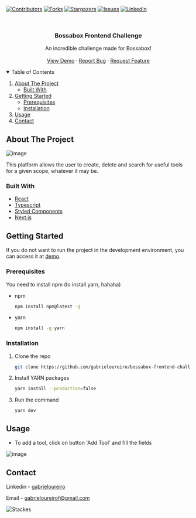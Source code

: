 <!--
*** Thanks for checking out the Best-README-Template. If you have a suggestion
*** that would make this better, please fork the repo and create a pull request
*** or simply open an issue with the tag "enhancement".
*** Thanks again! Now go create something AMAZING! :D
-->



<!-- PROJECT SHIELDS -->
<!--
*** I'm using markdown "reference style" links for readability.
*** Reference links are enclosed in brackets [ ] instead of parentheses ( ).
*** See the bottom of this document for the declaration of the reference variables
*** for contributors-url, forks-url, etc. This is an optional, concise syntax you may use.
*** https://www.markdownguide.org/basic-syntax/#reference-style-links
-->
[![Contributors][contributors-shield]][contributors-url]
[![Forks][forks-shield]][forks-url]
[![Stargazers][stars-shield]][stars-url]
[![Issues][issues-shield]][issues-url]
[![LinkedIn][linkedin-shield]][linkedin-url]




<!-- PROJECT -->
<br />
<p align="center">

  <h3 align="center">Bossabox Frontend Challenge</h3>

  <p align="center">
      An incredible challenge made for Bossabox!
    <br />
    <br />
    <a href="https://bossabox-frontend-challenge.vercel.app/">View Demo</a>
    ·
    <a href="https://github.com/gabrieloureiro/bossabox-frontend-challenge/issues">Report Bug</a>
    ·
    <a href="https://github.com/gabrieloureiro/bossabox-frontend-challenge/issues">Request Feature</a>
  </p>
</p>



<!-- TABLE OF CONTENTS -->
<details open="open">
  <summary>Table of Contents</summary>
  <ol>
    <li>
      <a href="#about-the-project">About The Project</a>
      <ul>
        <li><a href="#built-with">Built With</a></li>
      </ul>
    </li>
    <li>
      <a href="#getting-started">Getting Started</a>
      <ul>
        <li><a href="#prerequisites">Prerequisites</a></li>
        <li><a href="#installation">Installation</a></li>
      </ul>
    </li>
    <li><a href="#usage">Usage</a></li>
    <li><a href="#contact">Contact</a></li>
  </ol>
</details>



<!-- ABOUT THE PROJECT -->
## About The Project

![image](https://user-images.githubusercontent.com/39869298/108779918-6950de00-7546-11eb-9c2c-86c76e010ff9.png)

This platform allows the user to create, delete and search for useful tools for a given scope, whatever it may be.
### Built With

* [React](https://reactjs.org/)
* [Typescript](https://www.typescriptlang.org/)
* [Styled Components](https://styled-components.com/)
* [Next.js](https://nextjs.org/)


<!-- GETTING STARTED -->
## Getting Started

If you do not want to run the project in the development environment, you can access it at [demo](https://bossabox-frontend-challenge.vercel.app/).

### Prerequisites

You need to install npm (to install yarn, hahaha)

* npm
  ```sh
  npm install npm@latest -g
  ```

* yarn
  ```sh
  npm install -g yarn
  ```

### Installation

1. Clone the repo
   ```sh
   git clone https://github.com/gabrieloureiro/bossabox-frontend-challenge.git
   ```
2. Install YARN packages
   ```sh
   yarn install --production=false
   ```
3. Run the command
   ```JS
   yarn dev
   ```


<!-- USAGE EXAMPLES -->
## Usage

* To add a tool, click on button 'Add Tool' and fill the fields

![image](https://user-images.githubusercontent.com/39869298/108784981-48d95180-754f-11eb-9954-277fa3bc0442.png)



<!-- CONTACT -->
## Contact

Linkedin - [gabrieloureiro](https://linkedin.com/in/gabrieloureiro)


Email - [gabrieloureirof@gmail.com](mailto:gabrieloureirof@gmail.com)


![Stackes][stacks]


<!-- MARKDOWN LINKS & IMAGES -->
<!-- https://www.markdownguide.org/basic-syntax/#reference-style-links -->
[contributors-shield]: https://img.shields.io/github/contributors/gabrieloureiro/bossabox-frontend-challenge.svg?style=for-the-badge
[contributors-url]: https://github.com/gabrieloureiro/bossabox-frontend-challenge/graphs/contributors
[forks-shield]: https://img.shields.io/github/forks/gabrieloureiro/bossabox-frontend-challenge.svg?style=for-the-badge
[forks-url]: https://github.com/gabrieloureiro/bossabox-frontend-challenge/network/members
[stars-shield]: https://img.shields.io/github/stars/gabrieloureiro/bossabox-frontend-challenge.svg?style=for-the-badge
[stars-url]: https://github.com/gabrieloureiro/bossabox-frontend-challenge/stargazers
[issues-shield]: https://img.shields.io/github/issues/gabrieloureiro/bossabox-frontend-challenge.svg?style=for-the-badge
[issues-url]: https://github.com/gabrieloureiro/bossabox-frontend-challenge/issues
[linkedin-shield]: https://img.shields.io/badge/-LinkedIn-black.svg?style=for-the-badge&logo=linkedin&colorB=555
[linkedin-url]: https://linkedin.com/in/gabrieloureiro
[product-screenshot]: images/screenshot.png
[stacks]: https://user-images.githubusercontent.com/39869298/108784490-475b5980-754e-11eb-8ddd-059aebfac5af.png

